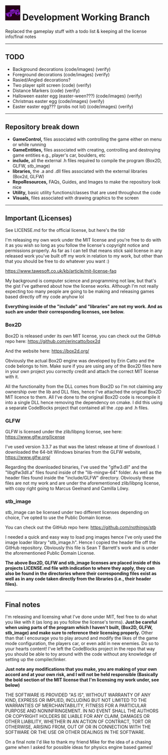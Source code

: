 # <img src="RepoResources/Images/Big%20Icon.png" width="48"/> Development Working Branch

Replaced the gameplay stuff with a todo list \& keeping all the license info/final notes 

---


## TODO 

- Background decorations (code/images) (verify)
- Foreground decorations (code/images) (verify)
- Rasied/Angled decorations?
- Two player split screen (code) (verify)
- Distance Markers (code) (verify)
- Halloween easter egg (easter-ween???) (code/images) (verify)
- Christmas easter egg (code/images) (verify)
- Easter easter egg??? (probs not lol) (code/images) (verify)

---

## Repository break down

- **GameControl,** files associated with controlling the game either on menu or while running
- **GameEntities,** files associated with creating, controlling and destroying game entities e.g., player's car, boulders, etc
- **include,** all the external .h files required to compile the program (Box2D, GLFW, stb_image)
- **libraries,** the .a and .dll files associated with the external libraries (Box2d, GLFW)
- **RepoResources,** FAQs, Guides, and Images to make the repository look nice
- **Utility,** basic utility functions/classes that are used throughout the code
- **Visuals,** files associated with drawing graphics to the screen


---

## Important (Licenses)

See LICENSE.md for the official license, but here's the tldr

I'm releasing my own work under the MIT license and you're free to do with it as you wish so long as you follow the license's copyright notice and permissions properly.
As far as I can tell that means stick said license in any released work you've built off my work in relation to my work, but other than that you should be free to do whatever you want :)

https://www.tawesoft.co.uk/kb/article/mit-license-faq

My background is computer science and programming not law, but that's the gist I've gathered about how the license works.
Although I'm not really expecting too many people are going to be making and releasing games based directly off my code anyhow lol


**Everything inside of the "include" and "libraries" are not my work.
And as such are under their corresponding licenses, see below.**



### Box2D

Box2D is released under its own MIT license, you can check out the GitHub repo here: https://github.com/erincatto/box2d

And the website here: https://box2d.org/

Obviously the actual Box2D engine was developed by Erin Catto and the code belongs to him.
Make sure if you are using any of the Box2D files here in your own project you correctly credit and attach the correct MIT license with it.

All the functionality from the DLL comes from Box2D so I'm not claiming any ownership over the lib and DLL files,
hence I've attached the original Box2D MIT licence to them.
All I've done to the original Box2D code is recompile it into a single DLL hence removing the dependency on cmake.
I did this using a separate CodeBlocks project that contained all the .cpp and .h files.



### GLFW

GLFW is licensed under the zlib/libpng license, see here: https://www.glfw.org/license

I've used version 3.3.7 as that was the latest release at time of download.
I downloaded the 64-bit Windows binaries from the GLFW website, https://www.glfw.org/

Regarding the downloaded binaries,
I've used the "glfw3.dll" and the "libglfw3dll.a" files found inside of the "lib-mingw-64" folder.
As well as the header files found inside the "include/GLFW" directory.
Obviously these files are not my work and are under the aforementioned zlib/libpng license,
with copy right going to Marcus Geelnard and Camilla Löwy.


### stb_image

stb_image can be licensed under two different licenses depending on choice, I've opted to use the Public Domain license.

You can check out the GitHub repo here: https://github.com/nothings/stb

I needed a quick and easy way to load png images hence I've only used the image loader library "stb_image.h".
Hence I copied the header file off the GitHub repository.
Obviously this file is Sean T Barrett's work and is under the aforementioned Public Domain License.



**The above Box2D, GLFW and stb_image licenses are placed inside of this projects LICENSE.md file with indication to where they apply,
they can also be found in the directories where their corresponding files exist as well as in any code taken directly from the libraries (i.e., their header files).**

---

## Final notes

I'm releasing and licensing what I've done under MIT, feel free to do what you like with it (as long as you follow the license's terms).
**Just be careful when using parts of the program which I haven't built, (Box2D, GLFW, stb_image) and make sure to reference their licensing properly.**
Other than that I encourage you to play around and modify the likes of the game mode configuration, the players car, or even add in new enemies.
Do so to your hearts content!
I've left the CodeBlocks project in the repo that way you should be able to toy around with the code without any knowledge of setting up the compiler/linker.

**Just note any modifications that you make, you are making of your own accord and at your own risk, and I will not be held responsible (Basically the bold section of the MIT license that I'm licensing my work under, see below)**

THE SOFTWARE IS PROVIDED "AS IS", WITHOUT WARRANTY OF ANY KIND, EXPRESS OR
IMPLIED, INCLUDING BUT NOT LIMITED TO THE WARRANTIES OF MERCHANTABILITY,
FITNESS FOR A PARTICULAR PURPOSE AND NONINFRINGEMENT. IN NO EVENT SHALL THE
AUTHORS OR COPYRIGHT HOLDERS BE LIABLE FOR ANY CLAIM, DAMAGES OR OTHER
LIABILITY, WHETHER IN AN ACTION OF CONTRACT, TORT OR OTHERWISE, ARISING FROM,
OUT OF OR IN CONNECTION WITH THE SOFTWARE OR THE USE OR OTHER DEALINGS IN THE
SOFTWARE.


On a final note I'd like to thank my friend Mike for the idea of a chasing game when I asked for possible ideas for physics engine based games!

